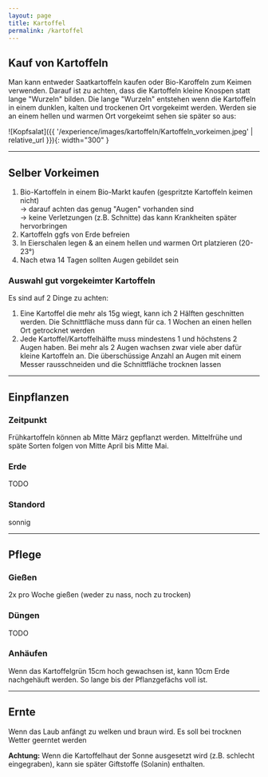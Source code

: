 ```yaml
---
layout: page
title: Kartoffel
permalink: /kartoffel
---
```


## __Kauf von Kartoffeln__
Man kann entweder Saatkartoffeln kaufen oder Bio-Karoffeln zum Keimen verwenden. Darauf ist zu achten, dass die Kartoffeln kleine Knospen statt lange "Wurzeln" bilden. Die lange "Wurzeln" entstehen wenn die Kartoffeln in einem dunklen, kalten und trockenen Ort vorgekeimt werden. Werden sie an einem hellen und warmen Ort vorgekeimt sehen sie später so aus:

![Kopfsalat]({{ '/experience/images/kartoffeln/Kartoffeln_vorkeimen.jpeg' | relative_url }}){: width="300" }
<hr>

## __Selber Vorkeimen__
1. Bio-Kartoffeln in einem Bio-Markt kaufen (gespritzte Kartoffeln keimen nicht)<br>
    &rarr; darauf achten das genug "Augen" vorhanden sind<br>
    &rarr; keine Verletzungen (z.B. Schnitte) das kann Krankheiten später hervorbringen
2. Kartoffeln ggfs von Erde befreien
3. In Eierschalen legen & an einem hellen und warmen Ort platzieren (20-23°)
4. Nach etwa 14 Tagen sollten Augen gebildet sein

### Auswahl gut vorgekeimter Kartoffeln
Es sind auf 2 Dinge zu achten:

1. Eine Kartoffel die mehr als 15g wiegt, kann ich 2 Hälften geschnitten werden. Die Schnittfläche muss dann für ca. 1 Wochen an einen hellen Ort getrocknet werden
2. Jede Kartoffel/Kartoffelhälfte muss mindestens 1 und höchstens 2 Augen haben. Bei mehr als 2 Augen wachsen zwar viele aber dafür kleine Kartoffeln an. Die überschüssige Anzahl an Augen mit einem Messer rausschneiden und die Schnittfläche trocknen lassen

<hr>

## __Einpflanzen__

### Zeitpunkt
Frühkartoffeln können ab Mitte März gepflanzt werden. Mittelfrühe und späte Sorten folgen von Mitte April bis Mitte Mai. 

### Erde
TODO

### Standord
sonnig

<hr>

## __Pflege__

### Gießen
2x pro Woche gießen (weder zu nass, noch zu trocken)

### Düngen
TODO

### Anhäufen
Wenn das Kartoffelgrün 15cm hoch gewachsen ist, kann 10cm Erde nachgehäuft werden. So lange bis der Pflanzgefächs voll ist. 


<hr>

## __Ernte__
Wenn das Laub anfängt zu welken und braun wird. Es soll bei trocknen Wetter geerntet werden

**Achtung:** Wenn die Kartoffelhaut der Sonne ausgesetzt wird (z.B. schlecht eingegraben), kann sie später Giftstoffe (Solanin) enthalten. 

